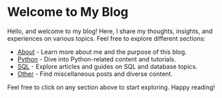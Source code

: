 # Welcome to My Blog

Hello, and welcome to my blog! Here, I share my thoughts, insights, and experiences on various topics. Feel free to explore different sections:

- [About](about.md) - Learn more about me and the purpose of this blog.
- [Python](python.md) - Dive into Python-related content and tutorials.
- [SQL](sql.md) - Explore articles and guides on SQL and database topics.
- [Other](other.md) - Find miscellaneous posts and diverse content.

Feel free to click on any section above to start exploring. Happy reading!
